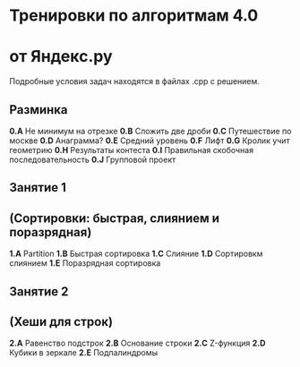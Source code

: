 # Тренировки по алгоритмам 4.0
# от Яндекс.ру
Подробные условия задач находятся в файлах .cpp с решением.

## Разминка
**0.А** Не минимум на отрезке
**0.B** Сложить две дроби
**0.C** Путешествие по москве
**0.D** Анаграмма?
**0.E** Средний уровень
**0.F** Лифт
**0.G** Кролик учит геометрию
**0.H** Результаты контеста
**0.I** Правильная скобочная последовательность
**0.J** Групповой проект

## Занятие 1 
## (Сортировки: быстрая, слиянием и поразрядная)
**1.A** Partition
**1.B** Быстрая сортировка
**1.C** Слияние
**1.D** Сортировкм слиянием
**1.E** Поразрядная сортировка

## Занятие 2
## (Хеши для строк)
**2.A** Равенство подстрок
**2.B** Основание строки
**2.C** Z-функция
**2.D** Кубики в зеркале
**2.E** Подпалиндромы
